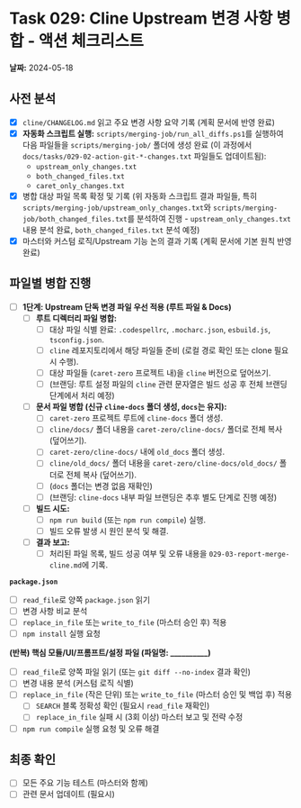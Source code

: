 # Task 029: Cline Upstream 변경 사항 병합 - 액션 체크리스트

**날짜:** 2024-05-18

## 사전 분석

- [X] `cline/CHANGELOG.md` 읽고 주요 변경 사항 요약 기록 (계획 문서에 반영 완료)
- [X] **자동화 스크립트 실행:** `scripts/merging-job/run_all_diffs.ps1`를 실행하여 다음 파일들을 `scripts/merging-job/` 폴더에 생성 완료 (이 과정에서 `docs/tasks/029-02-action-git-*-changes.txt` 파일들도 업데이트됨):
    -   `upstream_only_changes.txt`
    -   `both_changed_files.txt`
    -   `caret_only_changes.txt`
- [X] 병합 대상 파일 목록 확정 및 기록 (위 자동화 스크립트 결과 파일들, 특히 `scripts/merging-job/upstream_only_changes.txt`와 `scripts/merging-job/both_changed_files.txt`를 분석하여 진행 - `upstream_only_changes.txt` 내용 분석 완료, `both_changed_files.txt` 분석 예정)
- [X] 마스터와 커스텀 로직/Upstream 기능 논의 결과 기록 (계획 문서에 기본 원칙 반영 완료)

## 파일별 병합 진행

- [ ] **1단계: Upstream 단독 변경 파일 우선 적용 (루트 파일 & Docs)**
    -   [ ] **루트 디렉터리 파일 병합:**
        -   [ ] 대상 파일 식별 완료: `.codespellrc`, `.mocharc.json`, `esbuild.js`, `tsconfig.json`.
        -   [ ] `cline` 레포지토리에서 해당 파일들 준비 (로컬 경로 확인 또는 clone 필요 시 수행).
        -   [ ] 대상 파일들 (`caret-zero` 프로젝트 내)을 `cline` 버전으로 덮어쓰기.
        -   [ ] (브랜딩: 루트 설정 파일의 `cline` 관련 문자열은 빌드 성공 후 전체 브랜딩 단계에서 처리 예정)
    -   [ ] **문서 파일 병합 (신규 `cline-docs` 폴더 생성, `docs`는 유지):**
        -   [ ] `caret-zero` 프로젝트 루트에 `cline-docs` 폴더 생성.
        -   [ ] `cline/docs/` 폴더 내용을 `caret-zero/cline-docs/` 폴더로 전체 복사 (덮어쓰기).
        -   [ ] `caret-zero/cline-docs/` 내에 `old_docs` 폴더 생성.
        -   [ ] `cline/old_docs/` 폴더 내용을 `caret-zero/cline-docs/old_docs/` 폴더로 전체 복사 (덮어쓰기).
        -   [ ] (`docs` 폴더는 변경 없음 재확인)
        -   [ ] (브랜딩: `cline-docs` 내부 파일 브랜딩은 추후 별도 단계로 진행 예정)
    -   [ ] **빌드 시도:**
        -   [ ] `npm run build` (또는 `npm run compile`) 실행.
        -   [ ] 빌드 오류 발생 시 원인 분석 및 해결.
    -   [ ] **결과 보고:**
        -   [ ] 처리된 파일 목록, 빌드 성공 여부 및 오류 내용을 `029-03-report-merge-cline.md`에 기록.

**`package.json`**
- [ ] `read_file`로 양쪽 `package.json` 읽기
- [ ] 변경 사항 비교 분석
- [ ] `replace_in_file` 또는 `write_to_file` (마스터 승인 후) 적용
- [ ] `npm install` 실행 요청

**(반복) 핵심 모듈/UI/프롬프트/설정 파일 (파일명: __________)**
- [ ] `read_file`로 양쪽 파일 읽기 (또는 `git diff --no-index` 결과 확인)
- [ ] 변경 내용 분석 (커스텀 로직 식별)
- [ ] `replace_in_file` (작은 단위) 또는 `write_to_file` (마스터 승인 및 백업 후) 적용
    - [ ] `SEARCH` 블록 정확성 확인 (필요시 `read_file` 재확인)
    - [ ] `replace_in_file` 실패 시 (3회 이상) 마스터 보고 및 전략 수정
- [ ] `npm run compile` 실행 요청 및 오류 해결

## 최종 확인

- [ ] 모든 주요 기능 테스트 (마스터와 함께)
- [ ] 관련 문서 업데이트 (필요시) 